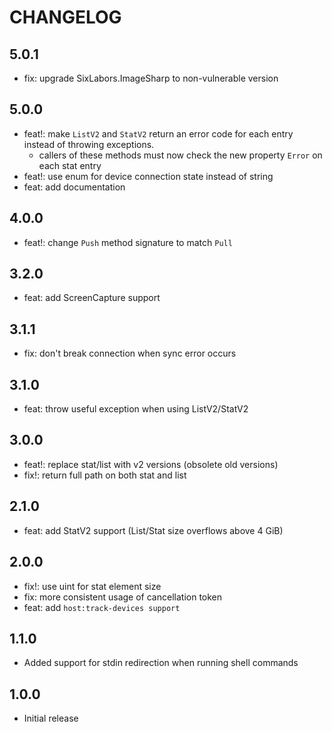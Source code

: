 # CHANGELOG

## 5.0.1
- fix: upgrade SixLabors.ImageSharp to non-vulnerable version

## 5.0.0
- feat!: make `ListV2` and `StatV2` return an error code for each entry instead of throwing exceptions.
    - callers of these methods must now check the new property `Error` on each stat entry
- feat!: use enum for device connection state instead of string
- feat: add documentation

## 4.0.0
- feat!: change `Push` method signature to match `Pull`

## 3.2.0
- feat: add ScreenCapture support

## 3.1.1
- fix: don't break connection when sync error occurs

## 3.1.0
- feat: throw useful exception when using ListV2/StatV2

## 3.0.0
- feat!: replace stat/list with v2 versions (obsolete old versions)
- fix!: return full path on both stat and list

## 2.1.0
- feat: add StatV2 support (List/Stat size overflows above 4 GiB)

## 2.0.0
- fix!: use uint for stat element size
- fix: more consistent usage of cancellation token
- feat: add `host:track-devices support`

## 1.1.0
- Added support for stdin redirection when running shell commands

## 1.0.0
- Initial release